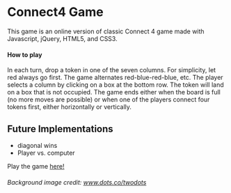 # Connect4 Game

This game is an online version of classic Connect 4 game made with Javascript, jQuery, HTML5, and CSS3.

#### How to play
In each turn, drop a token in one of the seven columns. For simplicity, let red always go first.  The game alternates red-blue-red-blue, etc. The player selects a column by clicking on a box at the bottom row.  The token will land on a box that is not occupied.
The game ends either when the board is full (no more moves are possible) or when one of the players connect four tokens first, either horizontally or vertically.

## Future Implementations

* diagonal wins
* Player vs. computer

Play the game [here!](https://sanazjamloo.github.io/project1/)

###### Background image credit: www.dots.co/twodots
